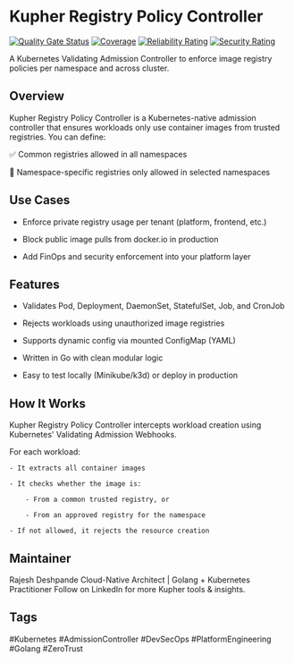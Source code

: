 # Kupher Registry Policy Controller
[![Quality Gate Status](https://sonarcloud.io/api/project_badges/measure?project=kupher-tools_registry-policy-controller&metric=alert_status)](https://sonarcloud.io/summary/overall?id=kupher-tools_registry-policy-controller)
[![Coverage](https://sonarcloud.io/api/project_badges/measure?project=kupher-tools_registry-policy-controller&metric=coverage)](https://sonarcloud.io/summary/overall?id=kupher-tools_registry-policy-controller)
[![Reliability Rating](https://sonarcloud.io/api/project_badges/measure?project=kupher-tools_registry-policy-controller&metric=reliability_rating)](https://sonarcloud.io/summary/overall?id=kupher-tools_registry-policy-controller)
[![Security Rating](https://sonarcloud.io/api/project_badges/measure?project=kupher-tools_registry-policy-controller&metric=security_rating)](https://sonarcloud.io/summary/overall?id=kupher-tools_registry-policy-controller)

A Kubernetes Validating Admission Controller to enforce image registry policies per namespace and across cluster.

## Overview
Kupher Registry Policy Controller is a Kubernetes-native admission controller that ensures workloads only use container images from trusted registries. You can define:

✅ Common registries allowed in all namespaces

🎯 Namespace-specific registries only allowed in selected namespaces

## Use Cases
- Enforce private registry usage per tenant (platform, frontend, etc.)

- Block public image pulls from docker.io in production

- Add FinOps and security enforcement into your platform layer

## Features
- Validates Pod, Deployment, DaemonSet, StatefulSet, Job, and CronJob

- Rejects workloads using unauthorized image registries

- Supports dynamic config via mounted ConfigMap (YAML)

- Written in Go with clean modular logic

- Easy to test locally (Minikube/k3d) or deploy in production

## How It Works
Kupher Registry Policy Controller intercepts workload creation using Kubernetes' Validating Admission Webhooks.

For each workload:

    - It extracts all container images

    - It checks whether the image is:

        - From a common trusted registry, or

        - From an approved registry for the namespace

    - If not allowed, it rejects the resource creation

## Maintainer
Rajesh Deshpande
Cloud-Native Architect | Golang + Kubernetes Practitioner
Follow on LinkedIn for more Kupher tools & insights.

## Tags
#Kubernetes #AdmissionController #DevSecOps #PlatformEngineering #Golang #ZeroTrust
